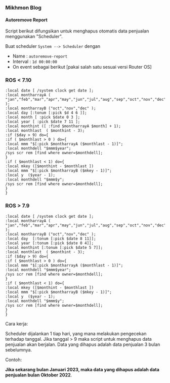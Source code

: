 ### Mikhmon Blog

#### Autoremove Report

Script berikut difungsikan untuk menghapus otomatis data penjualan menggunakan "Scheduler".

Buat scheduler `System --> Scheduler` dengan
* Name : `autoremove-report`
* Interval : `1d 00:00:00`
* On event sebagai berikut [pakai salah satu sesuai versi Router OS]

  
<div>
	<script async src="//pagead2.googlesyndication.com/pagead/js/adsbygoogle.js"></script>
	<!-- ads3 -->
	<ins class="adsbygoogle" style="display:block" data-ad-client="ca-pub-1716315177239884" data-ad-slot="4095402072"
	 data-ad-format="auto" data-full-width-responsive="true"></ins>
	<script>
		(adsbygoogle = window.adsbygoogle || []).push({});
	</script>
</div>

### ROS < 7.10
```
:local date [ /system clock get date ];
:local montharrayA ( "jan","feb","mar","apr","may","jun","jul","aug","sep","oct","nov","dec" );
:local montharrayB ("oct","nov","dec" );
:local day [:tonum [:pick $d 4 6 ]];
:local month [ :pick $date 0 3 ];
:local year [ :pick $date 7 11 ];
:local monthint ([ :find $montharrayA $month] + 1);
:local monthlast  ( $monthint - 3);
:if ($day > 9) do={
:if ( $monthlast > 0 ) do={
:local mmm "$[:pick $montharrayA ($monthlast - 1)]";
:local monthdell "$mmm$year";
/sys scr rem [find where owner=$monthdell];
}
:if ( $monthlast < 1) do={
:local mkey ([$monthint - $monthlast ])
:local mmm "$[:pick $montharrayB ($mkey - 1)]";
:local y  ($year - 1);
:local monthdell "$mmm$y";
/sys scr rem [find where owner=$monthdell];
}
}
```


### ROS > 7.9
```
:local date [ /system clock get date ];
:local montharrayA ( "jan","feb","mar","apr","may","jun","jul","aug","sep","oct","nov","dec" );
:local montharrayB ("oct","nov","dec" );
:local day  [:tonum [:pick $date 8 11]];
:local year [:tonum [:pick $date 0 4]];
:local monthint [:tonum [:pick $date 5 7]];
:local monthlast  ( $monthint - 3);
:if ($day > 9) do={
:if ( $monthlast > 0 ) do={
:local mmm "$[:pick $montharrayA ($monthlast - 1)]";
:local monthdell "$mmm$year";
/sys scr rem [find where owner=$monthdell];
}
:if ( $monthlast < 1) do={
:local mkey ([$monthint - $monthlast ])
:local mmm "$[:pick $montharrayB ($mkey - 1)]";
:local y  ($year - 1);
:local monthdell "$mmm$y";
/sys scr rem [find where owner=$monthdell];
}
}
```


Cara kerja:

Scheduler dijalankan 1 tiap hari, yang mana melakukan pengecekan terhadap tanggal. Jika tanggal > 9 maka script untuk menghapus data penjualan akan berjalan.
Data yang dihapus adalah data penjualan 3 bulan sebelumnya. 

Contoh:

**Jika sekarang bulan Januari 2023, maka data yang dihapus adalah data penjualan bulan Oktober 2022**.




<div>
	<script async src="//pagead2.googlesyndication.com/pagead/js/adsbygoogle.js"></script>
	<!-- ads3 -->
	<ins class="adsbygoogle" style="display:block" data-ad-client="ca-pub-1716315177239884" data-ad-slot="4095402072"
	 data-ad-format="auto" data-full-width-responsive="true"></ins>
	<script>
		(adsbygoogle = window.adsbygoogle || []).push({});
	</script>
</div>



